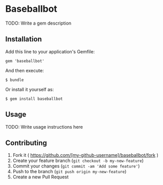 # Baseballbot

TODO: Write a gem description

## Installation

Add this line to your application's Gemfile:

    gem 'baseballbot'

And then execute:

    $ bundle

Or install it yourself as:

    $ gem install baseballbot

## Usage

TODO: Write usage instructions here

## Contributing

1. Fork it ( https://github.com/[my-github-username]/baseballbot/fork )
2. Create your feature branch (`git checkout -b my-new-feature`)
3. Commit your changes (`git commit -am 'Add some feature'`)
4. Push to the branch (`git push origin my-new-feature`)
5. Create a new Pull Request
